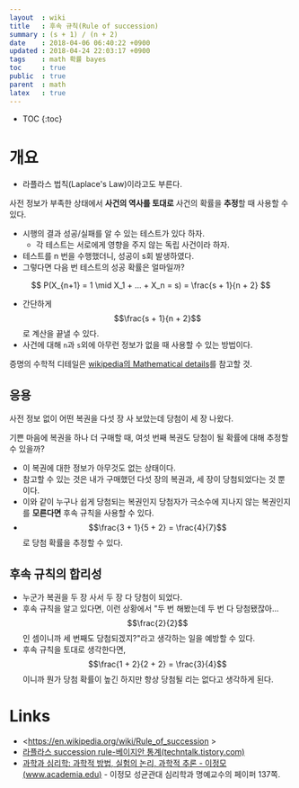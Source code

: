 ```yaml
---
layout  : wiki
title   : 후속 규칙(Rule of succession)
summary : (s + 1) / (n + 2)
date    : 2018-04-06 06:40:22 +0900
updated : 2018-04-24 22:03:17 +0900
tags    : math 확률 bayes
toc     : true
public  : true
parent  : math
latex   : true
---
```

* TOC
{:toc}

# 개요

* 라플라스 법칙(Laplace's Law)이라고도 부른다.

사전 정보가 부족한 상태에서 **사건의 역사를 토대로** 사건의 확률을 **추정**할 때 사용할 수 있다.

* 시행의 결과 성공/실패를 알 수 있는 테스트가 있다 하자.
    * 각 테스트는 서로에게 영향을 주지 않는 독립 사건이라 하자.
* 테스트를 n 번을 수행했더니, 성공이 s회 발생하였다.
* 그렇다면 다음 번 테스트의 성공 확률은 얼마일까?

$$ P(X_{n+1} = 1 \mid X_1 + ... + X_n = s) = \frac{s + 1}{n + 2} $$

* 간단하게 $$\frac{s + 1}{n + 2}$$로 계산을 끝낼 수 있다.
* 사건에 대해 `n`과 `s`외에 아무런 정보가 없을 때 사용할 수 있는 방법이다.

증명의 수학적 디테일은 [wikipedia의 Mathematical details](https://en.wikipedia.org/wiki/Rule_of_succession#Mathematical_details )를 참고할 것.


## 응용

사전 정보 없이 어떤 복권을 다섯 장 사 보았는데 당첨이 세 장 나왔다.

기쁜 마음에 복권을 하나 더 구매할 때, 여섯 번째 복권도 당첨이 될 확률에 대해 추정할 수 있을까?

* 이 복권에 대한 정보가 아무것도 없는 상태이다.
* 참고할 수 있는 것은 내가 구매했던 다섯 장의 복권과, 세 장이 당첨되었다는 것 뿐이다.
* 이와 같이 누구나 쉽게 당첨되는 복권인지 당첨자가 극소수에 지나지 않는 복권인지를 **모른다면** 후속 규칙을 사용할 수 있다.
* $$\frac{3 + 1}{5 + 2} = \frac{4}{7}$$ 로 당첨 확률을 추정할 수 있다.

## 후속 규칙의 합리성

* 누군가 복권을 두 장 사서 두 장 다 당첨이 되었다.
* 후속 규칙을 알고 있다면, 이런 상황에서 "두 번 해봤는데 두 번 다 당첨됐잖아... $$\frac{2}{2}$$ 인 셈이니까 세 번째도 당첨되겠지?"라고 생각하는 일을 예방할 수 있다.
* 후속 규칙을 토대로 생각한다면, $$\frac{1 + 2}{2 + 2} = \frac{3}{4}$$이니까 뭔가 당첨 확률이 높긴 하지만 항상 당첨될 리는 없다고 생각하게 된다.


# Links

* <https://en.wikipedia.org/wiki/Rule_of_succession >
* [라플라스 succession rule-베이지안 통계(techntalk.tistory.com)](http://techntalk.tistory.com/entry/%EB%9D%BC%ED%94%8C%EB%9D%BC%EC%8A%A4-succession-rule-%EB%B2%A0%EC%9D%B4%EC%A7%80%EC%95%88-%ED%86%B5%EA%B3%84-Bayesian-Statistics%EC%9D%98-%EC%A2%8B%EC%9D%80-%EC%98%88 )
* [과학과 심리학: 과학적 방법, 실험의 논리, 과학적 추론 - 이정모(www.academia.edu)](https://www.academia.edu/2191498/Science_and_Psychology_Theory_of_Science_Scientific_Methodology_and_Cognitive_Psychology_text_in_Korean_?ends_sutd_reg_path=true ) - 이정모 성균관대 심리학과 명예교수의 페이퍼 137쪽.
